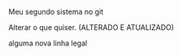 Meu segundo sistema no git 

Alterar o que quiser. (ALTERADO E ATUALIZADO)



alguma nova linha legal

